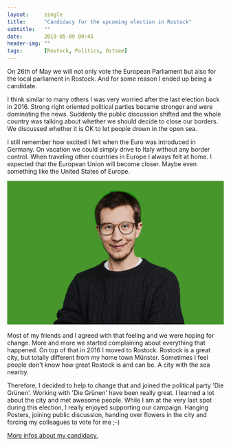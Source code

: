 ```yaml
---
layout:     single
title:      "Candidacy for the upcoming election in Rostock"
subtitle:   ""
date:       2019-05-09 09:45
header-img: ""
tags:       [Rostock, Politics, Ostsee]
---
```



On 26th of May we will not only vote the European Parliament but also for the local parliament in Rostock. And for some reason I ended up being a candidate.

I think similar to many others I was very worried after the last election back in 2016. Strong right oriented political parties became stronger and were dominating the news. Suddenly the public discussion shifted and the whole country was talking about whether we should decide to close our borders. We discussed whether it is OK to let people drown in the open sea.

I still remember how excited I felt when the Euro was introduced in Germany. On vacation we could simply drive to Italy without any border control. When traveling other countries in Europe I always felt at home. I expected that the European Union will become closer. Maybe even something like the United States of Europe. 

<img src="../images/Florian_Boergel.jpg" />


Most of my friends and I agreed with that feeling and we were hoping for change. More and more we started complaining about everything that happened. On top of that in 2016 I moved to Rostock. Rostock is a great city, but totally different from my home town Münster. Sometimes I feel people don't know how great Rostock is and can be. A city with the sea nearby.

Therefore, I decided to help to change that and joined the political party 'Die Grünen'. Working with 'Die Grünen' have been really great. I learned a lot about the city and met awesome people. While I am at the very last spot during this election, I really enjoyed supporting our campaign. Hanging Posters, joining public discussion, handing over flowers in the city and forcing my colleagues to vote for me ;-)

[More infos about my candidacy.](https://gruene-jugend-mv.de/kommunalwahl-in-mv-2019/florian-boergel-rostock-buergerschaft/)